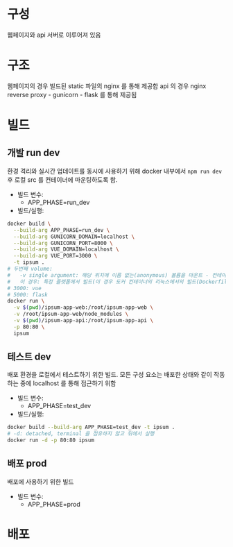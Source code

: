 # 구성
웹페이지와 api 서버로 이루어져 있음
# 구조
웹페이지의 경우 빌드된 static 파일의 nginx 를 통해 제공함
api 의 경우 nginx reverse proxy - gunicorn - flask 를 통해 제공됨

# 빌드
## 개발 run dev
환경 격리와 실시간 업데이트를 동시에 사용하기 위해 docker 내부에서 `npm run dev` 후 로컬 src 를 컨테이너에 마운팅하도록 함.
- 빌드 변수:
  - APP_PHASE=run_dev
- 빌드/실행:
```bash
docker build \
  --build-arg APP_PHASE=run_dev \
  --build-arg GUNICORN_DOMAIN=localhost \
  --build-arg GUNICORN_PORT=8000 \
  --build-arg VUE_DOMAIN=localhost \
  --build-arg VUE_PORT=3000 \
  -t ipsum .
# 두번째 volume:
#   -v single argument: 해당 위치에 이름 없는(anonymous) 볼륨을 마운트 - 컨테이너가 삭제되어도 살아있는 데이터. 이미 이미지의 해당 위치에 데이터가 존재할 경우, 해당 데이터를 볼륨으로 그대로 감싸는 듯 함
#   이 경우: 특정 플렛폼에서 빌드(이 경우 도커 컨테이너의 리눅스에서의 빌드(Dockerfile 을 통해))된 js package 를 사용해야 정상 동작하므로, 앞선 첫번째 마운트에서 package 디렉토리만 제외하기 위해 사용
# 3000: vue
# 5000: flask
docker run \
  -v $(pwd)/ipsum-app-web:/root/ipsum-app-web \
  -v /root/ipsum-app-web/node_modules \
  -v $(pwd)/ipsum-app-api:/root/ipsum-app-api \
  -p 80:80 \
  ipsum
```

## 테스트 dev
배포 환경을 로컬에서 테스트하기 위한 빌드. 모든 구성 요소는 배포한 상태와 같이 작동하는 중에 localhost 를 통해 접근하기 위함
- 빌드 변수:
  - APP_PHASE=test_dev
- 빌드/실행:  
```bash
docker build --build-arg APP_PHASE=test_dev -t ipsum .
# -d: detached, terminal 을 점유하지 않고 뒤에서 실행
docker run -d -p 80:80 ipsum
```

## 배포 prod
배포에 사용하기 위한 빌드
- 빌드 변수:
  - APP_PHASE=prod

# 배포